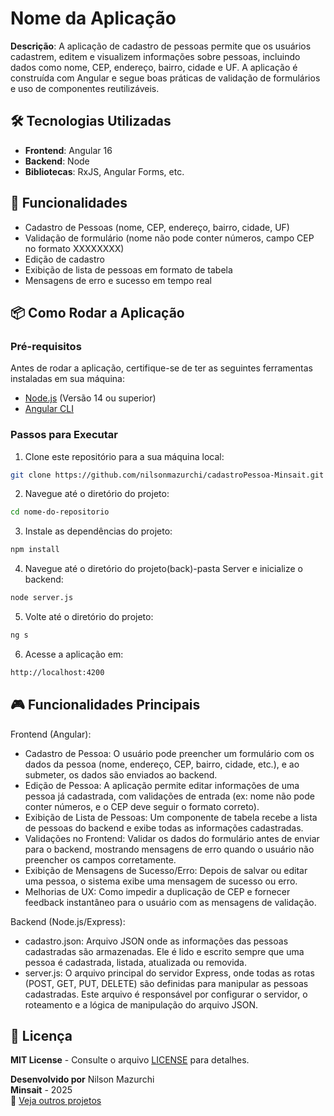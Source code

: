 # Nome da Aplicação

**Descrição**: A aplicação de cadastro de pessoas permite que os usuários cadastrem, editem e visualizem informações sobre pessoas, incluindo dados como nome, CEP, endereço, bairro, cidade e UF. A aplicação é construída com Angular e segue boas práticas de validação de formulários e uso de componentes reutilizáveis.

## 🛠️ Tecnologias Utilizadas

- **Frontend**: Angular 16
- **Backend**: Node
- **Bibliotecas**: RxJS, Angular Forms, etc.

## 🚀 Funcionalidades

- Cadastro de Pessoas (nome, CEP, endereço, bairro, cidade, UF)
- Validação de formulário (nome não pode conter números, campo CEP no formato XXXXXXXX)
- Edição de cadastro
- Exibição de lista de pessoas em formato de tabela
- Mensagens de erro e sucesso em tempo real

## 📦 Como Rodar a Aplicação

### Pré-requisitos

Antes de rodar a aplicação, certifique-se de ter as seguintes ferramentas instaladas em sua máquina:

- [Node.js](https://nodejs.org) (Versão 14 ou superior)
- [Angular CLI](https://angular.io/cli)

### Passos para Executar

1. Clone este repositório para a sua máquina local:

  ```bash
  git clone https://github.com/nilsonmazurchi/cadastroPessoa-Minsait.git
  ```

2. Navegue até o diretório do projeto:

  ```bash
  cd nome-do-repositorio
  ```

3. Instale as dependências do projeto:

  ```bash
  npm install
  ```

4. Navegue até o diretório do projeto(back)-pasta Server e inicialize o backend:

  ```bash
  node server.js
  ```

5. Volte até o diretório do projeto:

  ```bash
  ng s
  ```

6. Acesse a aplicação em:

  ```bash
  http://localhost:4200
  ```

## 🎮 Funcionalidades Principais
Frontend (Angular):
- Cadastro de Pessoa: O usuário pode preencher um formulário com os dados da pessoa (nome, endereço, CEP, bairro, cidade, etc.), e ao submeter, os dados são enviados ao backend.
- Edição de Pessoa: A aplicação permite editar informações de uma pessoa já cadastrada, com validações de entrada (ex: nome não pode conter números, e o CEP deve seguir o formato correto).
- Exibição de Lista de Pessoas: Um componente de tabela recebe a lista de pessoas do backend e exibe todas as informações cadastradas.
- Validações no Frontend: Validar os dados do formulário antes de enviar para o backend, mostrando mensagens de erro quando o usuário não preencher os campos corretamente.
- Exibição de Mensagens de Sucesso/Erro: Depois de salvar ou editar uma pessoa, o sistema exibe uma mensagem de sucesso ou erro.
- Melhorias de UX: Como impedir a duplicação de CEP e fornecer feedback instantâneo para o usuário com as mensagens de validação.

Backend (Node.js/Express):
- cadastro.json: Arquivo JSON onde as informações das pessoas cadastradas são armazenadas. Ele é lido e escrito sempre que uma pessoa é cadastrada, listada, atualizada ou removida.
- server.js: O arquivo principal do servidor Express, onde todas as rotas (POST, GET, PUT, DELETE) são definidas para manipular as pessoas cadastradas. Este arquivo é responsável por configurar o servidor, o roteamento e a lógica de manipulação do arquivo JSON.

## 📄 Licença  
**MIT License** - Consulte o arquivo [LICENSE](LICENSE) para detalhes.  

**Desenvolvido por** Nilson Mazurchi  
**Minsait** - 2025  
🚀 [Veja outros projetos](https://github.com/nilsonmazurchi?tab=repositories)
